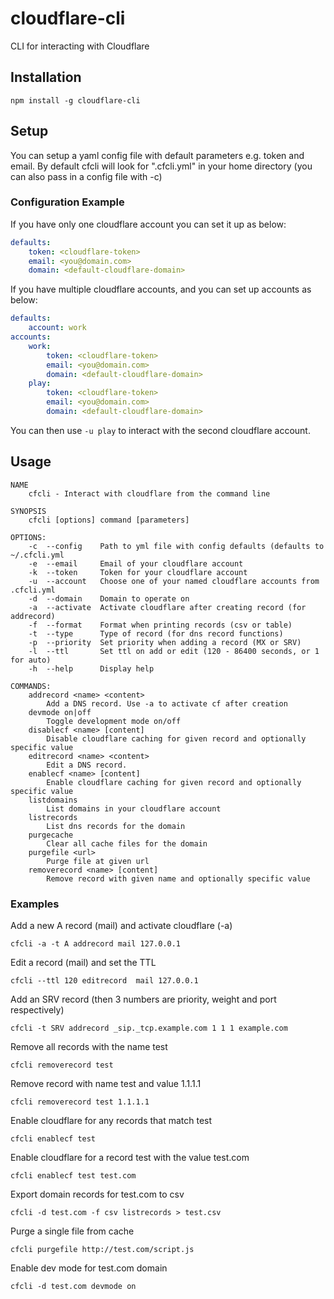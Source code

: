 cloudflare-cli
==============

CLI for interacting with Cloudflare

## Installation
`npm install -g cloudflare-cli`

## Setup
You can setup a yaml config file with default parameters e.g. token and email.
By default cfcli will look for ".cfcli.yml" in your home directory (you can also pass in a config file with -c)

### Configuration Example
If you have only one cloudflare account you can set it up as below:

```yaml
defaults:
    token: <cloudflare-token>
    email: <you@domain.com>
    domain: <default-cloudflare-domain>
```

If you have multiple cloudflare accounts, and you can set up accounts as below:

```yaml
defaults:
    account: work
accounts:
    work:
        token: <cloudflare-token>
        email: <you@domain.com>
        domain: <default-cloudflare-domain>
    play:
        token: <cloudflare-token>
        email: <you@domain.com>
        domain: <default-cloudflare-domain>
```

You can then use `-u play` to interact with the second cloudflare account.

## Usage

```
NAME
    cfcli - Interact with cloudflare from the command line

SYNOPSIS
    cfcli [options] command [parameters]

OPTIONS:
    -c  --config    Path to yml file with config defaults (defaults to ~/.cfcli.yml
    -e  --email     Email of your cloudflare account
    -k  --token     Token for your cloudflare account
    -u  --account   Choose one of your named cloudflare accounts from .cfcli.yml
    -d  --domain    Domain to operate on
    -a  --activate  Activate cloudflare after creating record (for addrecord)
    -f  --format    Format when printing records (csv or table)
    -t  --type      Type of record (for dns record functions)
    -p  --priority  Set priority when adding a record (MX or SRV)
    -l  --ttl       Set ttl on add or edit (120 - 86400 seconds, or 1 for auto)
    -h  --help      Display help

COMMANDS:
    addrecord <name> <content>
        Add a DNS record. Use -a to activate cf after creation
    devmode on|off
        Toggle development mode on/off
    disablecf <name> [content]
        Disable cloudflare caching for given record and optionally specific value
    editrecord <name> <content>
        Edit a DNS record.
    enablecf <name> [content]
        Enable cloudflare caching for given record and optionally specific value
    listdomains
        List domains in your cloudflare account
    listrecords
        List dns records for the domain
    purgecache
        Clear all cache files for the domain
    purgefile <url>
        Purge file at given url
    removerecord <name> [content]
        Remove record with given name and optionally specific value
```

### Examples
Add a new A record (mail) and activate cloudflare (-a)
```
cfcli -a -t A addrecord mail 127.0.0.1
```

Edit a record (mail) and set the TTL
```
cfcli --ttl 120 editrecord  mail 127.0.0.1
```

Add an SRV record (then 3 numbers are priority, weight and port respectively)
```
cfcli -t SRV addrecord _sip._tcp.example.com 1 1 1 example.com
```

Remove all records with the name test
```
cfcli removerecord test
```

Remove record with name test and value 1.1.1.1
```
cfcli removerecord test 1.1.1.1
```
Enable cloudflare for any records that match test
```
cfcli enablecf test
```
Enable cloudflare for a record test with the value test.com
```
cfcli enablecf test test.com
```

Export domain records for test.com to csv
```
cfcli -d test.com -f csv listrecords > test.csv
```

Purge a single file from cache
```
cfcli purgefile http://test.com/script.js
```

Enable dev mode for test.com domain
```
cfcli -d test.com devmode on
```

